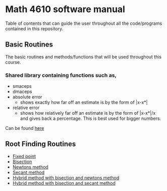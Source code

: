 # Math 4610 software manual

Table of contents that can guide the user throughout all the code/programs contained in this repository.

## Basic Routines

The basic routines and methods/functions that will be used throughout this course.
### Shared library containing functions such as,

* smaceps
* dmaceps
* absolute error
  - shows exactly how far off an estimate is by the form of |x-x*|
* relative error
  - shows how relatively far off an estimate is by the form of |x-x*|/x
  and gives back a percentage. This is best used for bigger numbers. 

Can be found  [here](https://github.com/adflanders/math4610/tree/master/srcLibrary)

## Root Finding Routines
* [Fixed point](https://github.com/adflanders/math4610/blob/master/Software-Manual/pages/fixedPoint.md)
* [Bisection](https://github.com/adflanders/math4610/blob/master/Software-Manual/pages/bisection.md)
* [Newtons method](https://github.com/adflanders/math4610/blob/master/src/newton.cpp)
* [Secant method](https://github.com/adflanders/math4610/blob/master/src/secant.cpp)
* [Hybrid method with bisection and newtons method](https://github.com/adflanders/math4610/blob/master/src/biNewton.cpp)
* [Hybrid method with bisection and secant method](https://github.com/adflanders/math4610/blob/master/src/biSecant.cpp)
